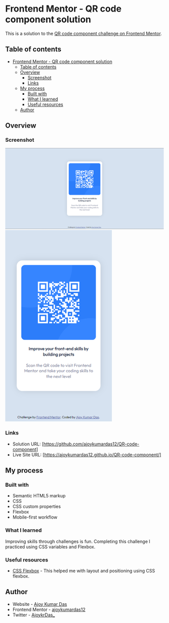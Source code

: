 # Frontend Mentor - QR code component solution

This is a solution to the [QR code component challenge on Frontend Mentor](https://www.frontendmentor.io/challenges/qr-code-component-iux_sIO_H).

## Table of contents

- [Frontend Mentor - QR code component solution](#frontend-mentor---qr-code-component-solution)
  - [Table of contents](#table-of-contents)
  - [Overview](#overview)
    - [Screenshot](#screenshot)
    - [Links](#links)
  - [My process](#my-process)
    - [Built with](#built-with)
    - [What I learned](#what-i-learned)
    - [Useful resources](#useful-resources)
  - [Author](#author)


## Overview

### Screenshot

![QR-code-component_desktop](./screenshots/Screenshot_QR-code-component_desktop.png)
![QR-code-component_mobile](./screenshots/Screenshot_QR-code-component_mobile.png)


### Links

- Solution URL: [https://github.com/ajoykumardas12/QR-code-component]
- Live Site URL: [https://ajoykumardas12.github.io/QR-code-component/]

## My process

### Built with

- Semantic HTML5 markup
- CSS
- CSS custom properties
- Flexbox
- Mobile-first workflow

### What I learned

Improving skills through challenges is fun. Completing this challenge I practiced using CSS variables and Flexbox.

### Useful resources

- [CSS Flexbox](https://www.w3schools.com/css/css3_flexbox.asp) - This helped me with layout and positioning using CSS flexbox.

## Author

- Website - [Ajoy Kumar Das](https://ajoykumardas.vercel.app/)
- Frontend Mentor - [ajoykumardas12](https://www.frontendmentor.io/profile/ajoykumardas12)
- Twitter - [AjoykrDas_](https://twitter.com/AjoykrDas_)